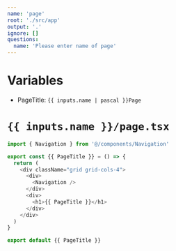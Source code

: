 ```yaml
---
name: 'page'
root: './src/app'
output: '.'
ignore: []
questions:
  name: 'Please enter name of page'
---
```


# Variables

- PageTitle: `{{ inputs.name | pascal }}Page`

# `{{ inputs.name }}/page.tsx`

```typescript
import { Navigation } from '@/components/Navigation'

export const {{ PageTitle }} = () => {
  return (
    <div className="grid grid-cols-4">
      <div>
        <Navigation />
      </div>
      <div>
        <h1>{{ PageTitle }}</h1>
      </div>
    </div>
  )
}

export default {{ PageTitle }}
```
